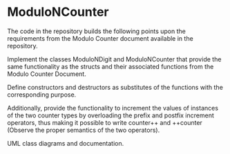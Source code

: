 # ModuloNCounter

The code in the repository builds the following points upon the requirements from the Modulo Counter document available in the repository.

Implement the classes ModuloNDigit and ModuloNCounter that provide the same functionality as the
structs and their associated functions from the Modulo Counter Document. 

Define constructors and destructors as substitutes of the functions with the corresponding purpose.

Additionally, provide the functionality to increment the values of instances of the two counter types by overloading the prefix and postfix increment operators, thus making it possible to write counter++ and ++counter (Observe the proper semantics of the two operators).

UML class diagrams and documentation.
